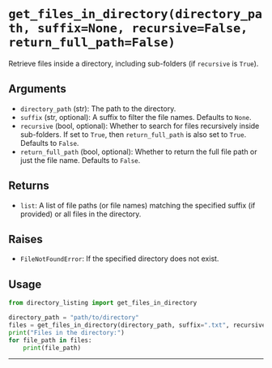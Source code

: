 # `get_files_in_directory(directory_path, suffix=None, recursive=False, return_full_path=False)`

Retrieve files inside a directory, including sub-folders (if `recursive` is `True`).

## Arguments
- `directory_path` (str): The path to the directory.
- `suffix` (str, optional): A suffix to filter the file names. Defaults to `None`.
- `recursive` (bool, optional): Whether to search for files recursively inside sub-folders. If set to `True`, then `return_full_path` is also set to `True`. Defaults to `False`.
- `return_full_path` (bool, optional): Whether to return the full file path or just the file name. Defaults to `False`.

## Returns
- `list`: A list of file paths (or file names) matching the specified suffix (if provided) or all files in the directory.

## Raises
- `FileNotFoundError`: If the specified directory does not exist.

## Usage
```python
from directory_listing import get_files_in_directory

directory_path = "path/to/directory"
files = get_files_in_directory(directory_path, suffix=".txt", recursive=True, return_full_path=True)
print("Files in the directory:")
for file_path in files:
    print(file_path)

```
---
